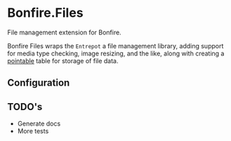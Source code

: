# Bonfire.Files

File management extension for Bonfire.  

Bonfire Files wraps the `Entrepot` a file management library, 
adding support for media type checking, image resizing, and the like, 
along with creating a [pointable][1] table for storage of file data.

[1]: https://github.com/bonfire-networks/needle

## Configuration

## TODO's

- Generate docs
- More tests
